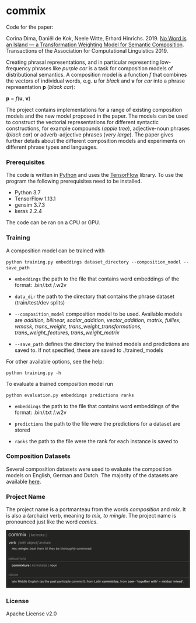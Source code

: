 # commix

Code for the paper:

Corina Dima, Daniël de Kok, Neele Witte, Erhard Hinrichs. 2019. [No Word is an Island — a Transformation Weighting Model for Semantic Composition](https://arxiv.org/abs/1907.05048). Transactions of the Association for Computational Linguistics 2019.

Creating phrasal representations, and in particular representing 
low-frequency phrases like *purple car* is a task for
composition models of distributional semantics. A composition model is
a function *f* that combines the vectors of individual words, e.g. **u** for
*black* and **v** for *car* into a phrase representation **p** (*black car*):

**p** = *f*(**u**, **v**)

The project contains implementations for a range of existing composition models and the new model proposed in the paper. 
The models can be used to construct the vectorial representations for different syntactic constructions, for example compounds (*apple tree*), adjective-noun phrases (*black car*) or adverb-adjective phrases (*very large*).
The paper gives further details about the different composition models and experiments on different phrase types and languages.

### Prerequisites

The code is written in [Python](https://www.python.org) and uses the  [TensorFlow](https://www.tensorflow.org) library. To use the program the following prerequisites need to be installed.
- Python 3.7
- TensorFlow 1.13.1
- gensim 3.7.3
- keras 2.2.4

The code can be ran on a CPU or GPU.

### Training

A composition model can be trained with
```
python training.py embeddings dataset_directory --composition_model --save_path
```
- `embeddings` the path to the file that contains word embeddings of the format: .bin/.txt /.w2v

- `data_dir` the path to the directory that contains the phrase dataset (train/test/dev splits)

- `--composition_model` composition model to be used. Available models are *addition, bilinear, scalar_addition, vector_addition, matrix, fulllex, wmask, trans_weight, trans_weight_transformations, trans_weight_features, trans_weight_matrix*

- `--save_path` defines the directory the trained models and predictions are saved to. If not specified, these are saved to ./trained_models

For other available options, see the help:
```
python training.py -h
```
To evaluate a trained composition model run
```
python evaluation.py embeddings predictions ranks
```
- `embeddings` the path to the file that contains word embeddings of the format: .bin/.txt /.w2v

- `predictions` the path to the file were the predictions for a dataset are stored

- `ranks` the path to the file were the rank for each instance is saved to

### Composition Datasets

Several composition datasets were used to evaluate the composition models on English, German and Dutch. The majority of the datasets are available [here](http://hdl.handle.net/11022/0000-0007-D3BF-4).

### Project Name

The project name is a portmanteau from the words *composition* and *mix*. It is also a (archaic) verb, meaning *to mix, to mingle*. The project name is pronounced just like the word *comics*.

<img src="img/commix.png" width="600">

### License
Apache License v2.0
